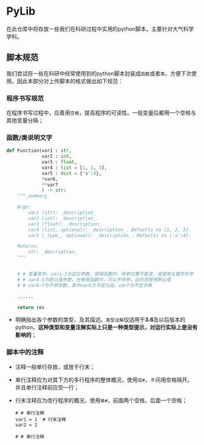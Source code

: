 # PyLib
在此仓库中将存放一些我们在科研过程中实用的python脚本，主要针对大气科学学科。

## 脚本规范
​        我们尝试将一些在科研中经常使用到的python脚本封装成`函数`或者`类`，方便下次使用。因此本部分对上传脚本的格式做出如下规范：

### 程序书写规范

​         在程序书写过程中，应善用`空格`，提高程序的可读性。一般变量后都用一个空格与其他变量分隔；

### 函数/类说明文字

```python
def Function(var1 : str, 
             var2 : int, 
             var3 : float, 
             var4 : list = [1, 2, 3], 
             var5 : dict = {'a':4}, 
             *var6, 
             **var7
             ) -> str:
    """_summary_

    Args:
        var1 (str): _description_
        var2 (int): _description_
        var3 (float): _description_
        var4 (list, optional): _description_. Defaults to [1, 2, 3].
        var5 (_type_, optional): _description_. Defaults to {'a':4}.

    Returns:
        str: _description_
    """


    # # 变量表中，var1-3为定位参数，使用函数时，传参位置不能变，或使用关键字传参
    # # var4-5为默认值参数，在使用函数时，可以不传参，此时将使用默认值
    # # var6-7为不参参数，其中var6为不定元组，var7为不定字典

    ......

    return res
```

+ 明确指出各个参数的类型，及其描述。`类型注解`仅适用于**3.6**及以后版本的python，**这种类型和变量注解实际上只是一种类型提示，对运行实际上是没有影响的**；

### 脚本中的注释

+ 注释一般单行存放，或放于行末；

+ 单行注释应为对其下方的多行程序的整体概况，使用`双#`，＃间用空格隔开。并且单行注释前应空一行；

+ 行末注释应为改行程序的概况，使用`单#`，前面两个空格，后面一个空格；

  ```
  # # 单行注释
  var1 = 1  # 行末注释
  var2 = 2
  
  # # 单行注释 
  ```

  







